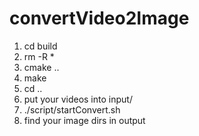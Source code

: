 # convertVideo2Image
1. cd build
2. rm -R *
3. cmake ..
4. make
5. cd ..
6. put your videos into input/
7. ./script/startConvert.sh
8. find your image dirs in output